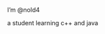 I’m @nold4

a student learning c++ and java


<!---
nold4/nold4 is a ✨ special ✨ repository because its `README.md` (this file) appears on your GitHub profile.
You can click the Preview link to take a look at your changes.
--->
